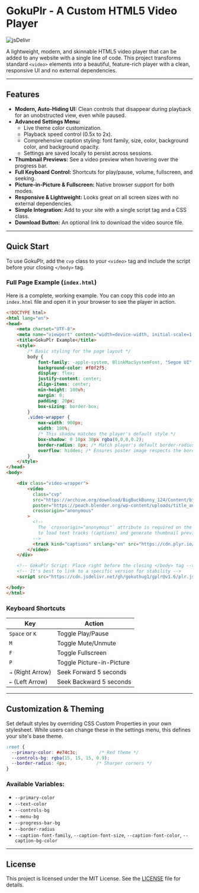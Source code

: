 # GokuPlr - A Custom HTML5 Video Player

![jsDelivr](https://data.jsdelivr.com/v1/package/gh/gokuthug1/gplr/badge?style=flat&version=1.6)

A lightweight, modern, and skinnable HTML5 video player that can be added to any website with a single line of code. This project transforms standard `<video>` elements into a beautiful, feature-rich player with a clean, responsive UI and no external dependencies.

---

## Features

- **Modern, Auto-Hiding UI:** Clean controls that disappear during playback for an unobstructed view, even while paused.
- **Advanced Settings Menu:**
    - Live theme color customization.
    - Playback speed control (0.5x to 2x).
    - Comprehensive caption styling: font family, size, color, background color, and background opacity.
    - Settings are saved locally to persist across sessions.
- **Thumbnail Previews:** See a video preview when hovering over the progress bar.
- **Full Keyboard Control:** Shortcuts for play/pause, volume, fullscreen, and seeking.
- **Picture-in-Picture & Fullscreen:** Native browser support for both modes.
- **Responsive & Lightweight:** Looks great on all screen sizes with no external dependencies.
- **Simple Integration:** Add to your site with a single script tag and a CSS class.
- **Download Button:** An optional link to download the video source file.

---

## Quick Start

To use GokuPlr, add the `cvp` class to your `<video>` tag and include the script before your closing `</body>` tag.

### Full Page Example (`index.html`)

Here is a complete, working example. You can copy this code into an `index.html` file and open it in your browser to see the player in action.

```html
<!DOCTYPE html>
<html lang="en">
<head>
    <meta charset="UTF-8">
    <meta name="viewport" content="width=device-width, initial-scale=1.0">
    <title>GokuPlr Example</title>
    <style>
        /* Basic styling for the page layout */
        body {
            font-family: -apple-system, BlinkMacSystemFont, "Segoe UI", Roboto, Helvetica, Arial, sans-serif;
            background-color: #f0f2f5;
            display: flex;
            justify-content: center;
            align-items: center;
            min-height: 100vh;
            margin: 0;
            padding: 20px;
            box-sizing: border-box;
        }
        .video-wrapper {
            max-width: 900px;
            width: 100%;
            /* This shadow matches the player's default style */
            box-shadow: 0 10px 30px rgba(0,0,0,0.2);
            border-radius: 8px; /* Match player's default border-radius */
            overflow: hidden; /* Ensures poster image respects the border-radius */
        }
    </style>
</head>
<body>

    <div class="video-wrapper">
        <video
          class="cvp"
          src="https://archive.org/download/BigBuckBunny_124/Content/big_buck_bunny_720p_surround.mp4"
          poster="https://peach.blender.org/wp-content/uploads/title_anouncement.jpg?x11217"
          crossorigin="anonymous"
        >
          <!-- 
            The `crossorigin="anonymous"` attribute is required on the <video> tag 
            to load text tracks (captions) and generate thumbnail previews from a different domain.
          -->
          <track kind="captions" srclang="en" src="https://cdn.plyr.io/static/demo/View_From_A_Blue_Moon_Trailer-HD.en.vtt" label="English" default />
        </video>
    </div>

    <!-- GokuPlr Script: Place right before the closing </body> tag -->
    <!-- It's best to link to a specific version for stability -->
    <script src="https://cdn.jsdelivr.net/gh/gokuthug1/gplr@v1.6/plr.js" defer></script>

</body>
</html>
```

### Keyboard Shortcuts

| **Key**           | **Action**                  |
|-------------------|-----------------------------|
| `Space` or `K`    | Toggle Play/Pause           |
| `M`               | Toggle Mute/Unmute          |
| `F`               | Toggle Fullscreen           |
| `P`               | Toggle Picture-in-Picture   |
| `→` (Right Arrow) | Seek Forward 5 seconds      |
| `←` (Left Arrow)  | Seek Backward 5 seconds     |

---

## Customization & Theming

Set default styles by overriding CSS Custom Properties in your own stylesheet. While users can change these in the settings menu, this defines your site's base theme.

```css
:root {
  --primary-color: #e74c3c;        /* Red theme */
  --controls-bg: rgba(15, 15, 15, 0.9);
  --border-radius: 4px;           /* Sharper corners */
}
```

### Available Variables:
- `--primary-color`
- `--text-color`
- `--controls-bg`
- `--menu-bg`
- `--progress-bar-bg`
- `--border-radius`
- `--caption-font-family`, `--caption-font-size`, `--caption-font-color`, `--caption-bg-color`

---

## License

This project is licensed under the MIT License. See the [LICENSE](LICENSE) file for details.
